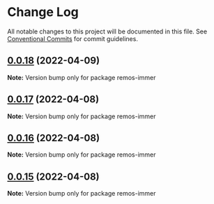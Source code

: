 # Change Log

All notable changes to this project will be documented in this file.
See [Conventional Commits](https://conventionalcommits.org) for commit guidelines.

## [0.0.18](https://github.com/linq2js/remos/compare/v0.0.17...v0.0.18) (2022-04-09)

**Note:** Version bump only for package remos-immer





## [0.0.17](https://github.com/linq2js/remos/compare/v0.0.16...v0.0.17) (2022-04-08)

**Note:** Version bump only for package remos-immer





## [0.0.16](https://github.com/linq2js/remos/compare/v0.0.15...v0.0.16) (2022-04-08)

**Note:** Version bump only for package remos-immer





## [0.0.15](https://github.com/linq2js/remos/compare/v0.0.14...v0.0.15) (2022-04-08)

**Note:** Version bump only for package remos-immer
